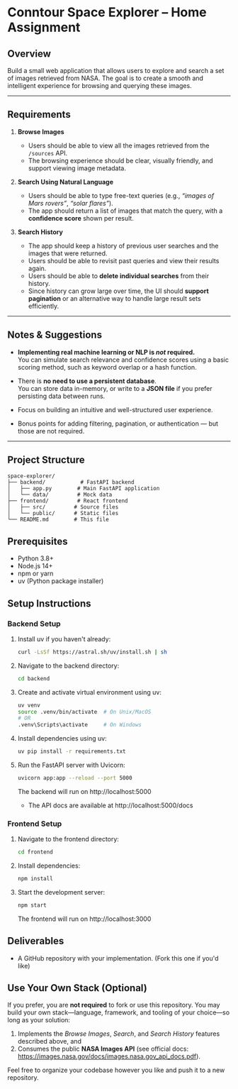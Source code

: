 # Conntour Space Explorer – Home Assignment

## Overview

Build a small web application that allows users to explore and search a set of images retrieved from NASA. The goal is to create a smooth and intelligent experience for browsing and querying these images.

---

## Requirements

1. **Browse Images**  
   - Users should be able to view all the images retrieved from the `/sources` API.  
   - The browsing experience should be clear, visually friendly, and support viewing image metadata.

2. **Search Using Natural Language**  
   - Users should be able to type free-text queries (e.g., _“images of Mars rovers”_, _“solar flares”_).  
   - The app should return a list of images that match the query, with a **confidence score** shown per result.

3. **Search History**  
   - The app should keep a history of previous user searches and the images that were returned.  
   - Users should be able to revisit past queries and view their results again.
   - Users should be able to **delete individual searches** from their history.
   - Since history can grow large over time, the UI should **support pagination** or an alternative way to handle large result sets efficiently.

---

## Notes & Suggestions

- **Implementing real machine learning or NLP is _not_ required.**  
  You can simulate search relevance and confidence scores using a basic scoring method, such as keyword overlap or a hash function.

- There is **no need to use a persistent database**.  
  You can store data in-memory, or write to a **JSON file** if you prefer persisting data between runs.

- Focus on building an intuitive and well-structured user experience.

- Bonus points for adding filtering, pagination, or authentication — but those are not required.

---



## Project Structure
```
space-explorer/
├── backend/           # FastAPI backend
│   ├── app.py        # Main FastAPI application
│   └── data/         # Mock data
├── frontend/         # React frontend
│   ├── src/         # Source files
│   └── public/      # Static files
└── README.md        # This file
```

## Prerequisites
- Python 3.8+
- Node.js 14+
- npm or yarn
- uv (Python package installer)

## Setup Instructions

### Backend Setup
1. Install uv if you haven't already:
   ```bash
   curl -LsSf https://astral.sh/uv/install.sh | sh
   ```
2. Navigate to the backend directory:
   ```bash
   cd backend
   ```
3. Create and activate virtual environment using uv:
   ```bash
   uv venv
   source .venv/bin/activate  # On Unix/MacOS
   # OR
   .venv\Scripts\activate     # On Windows
   ```
4. Install dependencies using uv:
   ```bash
   uv pip install -r requirements.txt
   ```
5. Run the FastAPI server with Uvicorn:
   ```bash
   uvicorn app:app --reload --port 5000
   ```
   The backend will run on http://localhost:5000

   - The API docs are available at http://localhost:5000/docs

### Frontend Setup
1. Navigate to the frontend directory:
   ```bash
   cd frontend
   ```
2. Install dependencies:
   ```bash
   npm install
   ```
3. Start the development server:
   ```bash
   npm start
   ```
   The frontend will run on http://localhost:3000

## Deliverables

- A GitHub repository with your implementation. (Fork this one if you'd like)

## Use Your Own Stack (Optional)
If you prefer, you are **not required** to fork or use this repository. You may build your own stack—language, framework, and tooling of your choice—so long as your solution:

1. Implements the *Browse Images*, *Search*, and *Search History* features described above, and
2. Consumes the public **NASA Images API** (see official docs: <https://images.nasa.gov/docs/images.nasa.gov_api_docs.pdf>).

Feel free to organize your codebase however you like and push it to a new repository.